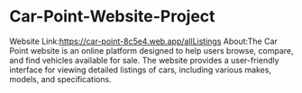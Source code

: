 # Car-Point-Website-Project
Website Link:https://car-point-8c5e4.web.app/allListings   About:The Car Point website is an online platform designed to help users browse, compare, and find vehicles available for sale. The website provides a user-friendly interface for viewing detailed listings of cars, including various makes, models, and specifications.
